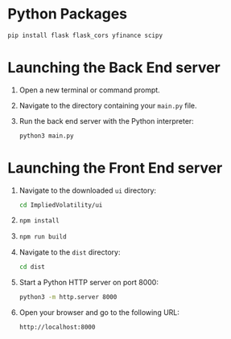 # Python Packages

```bash
pip install flask flask_cors yfinance scipy
```

# Launching the Back End server

1.  Open a new terminal or command prompt.
2.  Navigate to the directory containing your `main.py` file.
3.  Run the back end server with the Python interpreter:

    ```bash
    python3 main.py
    ```

# Launching the Front End server

1.  Navigate to the downloaded `ui` directory:
    ```bash
    cd ImpliedVolatility/ui
    ```
2.  ```bash
    npm install
    ```
3.  ```bash
    npm run build
    ```
4.  Navigate to the `dist` directory:
    ```bash
    cd dist
    ```
4.  Start a Python HTTP server on port 8000:

    ```bash
    python3 -m http.server 8000
    ```
5.  Open your browser and go to the following URL:

    ```
    http://localhost:8000
